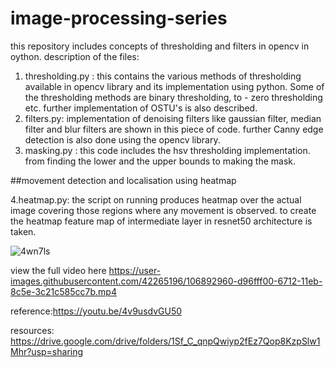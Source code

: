 # image-processing-series
this repository includes concepts of thresholding and filters in opencv in oython.
description of the files:
1. thresholding.py : this contains the various methods of thresholding available in opencv library and its implementation using python. Some of the thresholding methods are binary thresholding, to - zero thresholding etc. further implementation of OSTU's is also described.
2. filters.py: implementation of denoising filters like gaussian filter, median filter and blur filters are shown in this piece of code. further Canny edge detection is also done using the opencv library.
3. masking.py : this code includes the hsv thresholding implementation. from finding the lower and the upper bounds to making the mask.

##movement detection and localisation using heatmap

4.heatmap.py: the script on running produces heatmap over the actual image covering those regions where any movement is observed. to create the heatmap feature map of intermediate layer in resnet50 architecture is taken.


![4wn7ls](https://user-images.githubusercontent.com/42265196/106893085-0a503400-6713-11eb-9c38-de340fd8739b.gif)

view the full video here
https://user-images.githubusercontent.com/42265196/106892960-d96fff00-6712-11eb-8c5e-3c21c585cc7b.mp4


reference:https://youtu.be/4v9usdvGU50

resources: https://drive.google.com/drive/folders/1Sf_C_qnpQwiyp2fEz7Qop8KzpSlw1Mhr?usp=sharing
  
